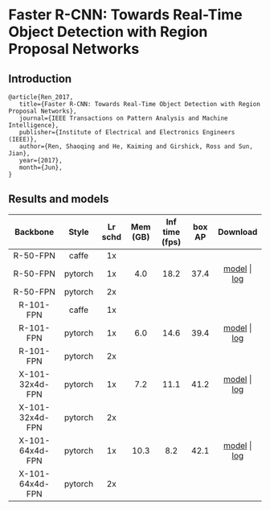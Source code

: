 # Faster R-CNN: Towards Real-Time Object Detection with Region Proposal Networks

## Introduction
```
@article{Ren_2017,
   title={Faster R-CNN: Towards Real-Time Object Detection with Region Proposal Networks},
   journal={IEEE Transactions on Pattern Analysis and Machine Intelligence},
   publisher={Institute of Electrical and Electronics Engineers (IEEE)},
   author={Ren, Shaoqing and He, Kaiming and Girshick, Ross and Sun, Jian},
   year={2017},
   month={Jun},
}
```

## Results and models

|    Backbone     |  Style  | Lr schd | Mem (GB) | Inf time (fps) | box AP | Download |
| :-------------: | :-----: | :-----: | :------: | :------------: | :----: | :------: |
|    R-50-FPN     |  caffe  |   1x    |          |                |        | |
|    R-50-FPN     | pytorch |   1x    | 4.0      | 18.2           | 37.4   | [model](https://open-mmlab.s3.ap-northeast-2.amazonaws.com/mmdetection/v2.0/faster_rcnn/faster_rcnn_r50_fpn_1x_coco/faster_rcnn_r50_fpn_1x_coco_20200130-047c8118.pth) &#124; [log](https://open-mmlab.s3.ap-northeast-2.amazonaws.com/mmdetection/v2.0/faster_rcnn/faster_rcnn_r50_fpn_1x_coco/faster_rcnn_r50_fpn_1x_coco_20200130_204655.log.json) |
|    R-50-FPN     | pytorch |   2x    |          |                |        | |
|    R-101-FPN    |  caffe  |   1x    |          |                |        | |
|    R-101-FPN    | pytorch |   1x    | 6.0      | 14.6           | 39.4   | [model](https://open-mmlab.s3.ap-northeast-2.amazonaws.com/mmdetection/v2.0/faster_rcnn/faster_rcnn_r101_fpn_1x_coco/faster_rcnn_r101_fpn_1x_coco_20200130-f513f705.pth) &#124; [log](https://open-mmlab.s3.ap-northeast-2.amazonaws.com/mmdetection/v2.0/faster_rcnn/faster_rcnn_r101_fpn_1x_coco/faster_rcnn_r101_fpn_1x_coco_20200130_204655.log.json) |
|    R-101-FPN    | pytorch |   2x    |          |                |        | |
| X-101-32x4d-FPN | pytorch |   1x    | 7.2      | 11.1           | 41.2   | [model](https://open-mmlab.s3.ap-northeast-2.amazonaws.com/mmdetection/v2.0/faster_rcnn/faster_rcnn_x101_32x4d_fpn_1x_coco/faster_rcnn_x101_32x4d_fpn_1x_coco_20200203-cff10310.pth) &#124; [log](https://open-mmlab.s3.ap-northeast-2.amazonaws.com/mmdetection/v2.0/faster_rcnn/faster_rcnn_x101_32x4d_fpn_1x_coco/faster_rcnn_x101_32x4d_fpn_1x_coco_20200203_000520.log.json) |
| X-101-32x4d-FPN | pytorch |   2x    |          |                |        | |
| X-101-64x4d-FPN | pytorch |   1x    | 10.3     | 8.2            | 42.1   | [model](https://open-mmlab.s3.ap-northeast-2.amazonaws.com/mmdetection/v2.0/faster_rcnn/faster_rcnn_x101_64x4d_fpn_1x_coco/faster_rcnn_x101_64x4d_fpn_1x_coco_20200204-833ee192.pth) &#124; [log](https://open-mmlab.s3.ap-northeast-2.amazonaws.com/mmdetection/v2.0/faster_rcnn/faster_rcnn_x101_64x4d_fpn_1x_coco/faster_rcnn_x101_64x4d_fpn_1x_coco_20200204_134340.log.json) |
| X-101-64x4d-FPN | pytorch |   2x    |          |                |        | |
